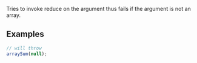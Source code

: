 Tries to invoke reduce on the argument thus fails if the argument is not an array.

## Examples

~~~~JavaScript
// will throw
arraySum(null);
~~~~
